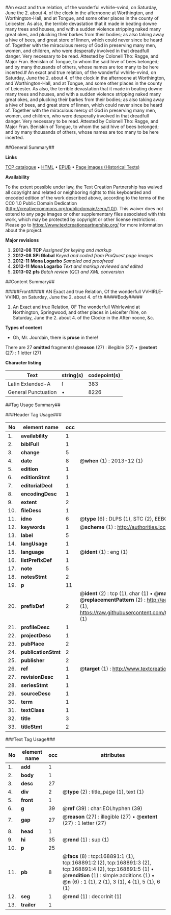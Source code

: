 #An exact and true relation, of the wonderful vvhirle-vvind, on Saturday, June the 2. about 4. of the clock in the afternoone at Worthington, and Worthington-Hall, and at Tongue, and some other places in the county of Leicester. As also, the terrible devastation that it made in beating downe many trees and houses, and with a sudden violence stripping naked many great okes, and plucking their barkes from their bodies; as also taking away a hive of bees, and great store of linnen, which could never since be heard of. Together with the miraculous mercy of God in preserving many men, women, and children, who were desperatly involved in that dreadfull danger. Very necessary to be read. Attested by Colonell Tho: Ragge, and Major Fran. Beniskin of Tongue, to whom the said hive of bees belonged; and by many thousands of others, whose names are too many to be here incerted.#
An exact and true relation, of the wonderful vvhirle-vvind, on Saturday, June the 2. about 4. of the clock in the afternoone at Worthington, and Worthington-Hall, and at Tongue, and some other places in the county of Leicester. As also, the terrible devastation that it made in beating downe many trees and houses, and with a sudden violence stripping naked many great okes, and plucking their barkes from their bodies; as also taking away a hive of bees, and great store of linnen, which could never since be heard of. Together with the miraculous mercy of God in preserving many men, women, and children, who were desperatly involved in that dreadfull danger. Very necessary to be read. Attested by Colonell Tho: Ragge, and Major Fran. Beniskin of Tongue, to whom the said hive of bees belonged; and by many thousands of others, whose names are too many to be here incerted.

##General Summary##

**Links**

[TCP catalogue](http://www.ota.ox.ac.uk/tcp/)  • 
[HTML](http://tei.it.ox.ac.uk/tcp/Texts-HTML/free/A74/A74259.html)  • 
[EPUB](http://tei.it.ox.ac.uk/tcp/Texts-EPUB/free/A74/A74259.epub) • 
[Page images (Historical Texts)](https://historicaltexts.jisc.ac.uk/eebo-99867830e)

**Availability**

To the extent possible under law, the Text Creation Partnership has waived all copyright and related or neighboring rights to this keyboarded and encoded edition of the work described above, according to the terms of the CC0 1.0 Public Domain Dedication (http://creativecommons.org/publicdomain/zero/1.0/). This waiver does not extend to any page images or other supplementary files associated with this work, which may be protected by copyright or other license restrictions. Please go to https://www.textcreationpartnership.org/ for more information about the project.

**Major revisions**

1. __2012-08__ __TCP__ *Assigned for keying and markup*
1. __2012-08__ __SPi Global__ *Keyed and coded from ProQuest page images*
1. __2012-11__ __Mona Logarbo__ *Sampled and proofread*
1. __2012-11__ __Mona Logarbo__ *Text and markup reviewed and edited*
1. __2013-02__ __pfs__ *Batch review (QC) and XML conversion*

##Content Summary##

#####Front#####
AN Exact and true Relation, Of the wonderfull VVHIRLE-VVIND, on Saturday, June the 2. about 4. of th
#####Body#####

1. An Exact and true Relation, OF The wonderfull Whirlewind at Northington, Springwood, and other places in Leiceſter ſhire, on Saturday, June the 2. about 4. of the Clocke in the After-noone, &c.

**Types of content**

  * Oh, Mr. Jourdain, there is **prose** in there!

There are 27 **omitted** fragments! 
 @__reason__ (27) : illegible (27)  •  @__extent__ (27) : 1 letter (27)

**Character listing**


|Text|string(s)|codepoint(s)|
|---|---|---|
|Latin Extended-A|ſ|383|
|General Punctuation|•|8226|

##Tag Usage Summary##

###Header Tag Usage###

|No|element name|occ|attributes|
|---|---|---|---|
|1.|__availability__|1||
|2.|__biblFull__|1||
|3.|__change__|5||
|4.|__date__|8| @__when__ (1) : 2013-12 (1)|
|5.|__edition__|1||
|6.|__editionStmt__|1||
|7.|__editorialDecl__|1||
|8.|__encodingDesc__|1||
|9.|__extent__|2||
|10.|__fileDesc__|1||
|11.|__idno__|6| @__type__ (6) : DLPS (1), STC (2), EEBO-CITATION (1), PROQUEST (1), VID (1)|
|12.|__keywords__|1| @__scheme__ (1) : http://authorities.loc.gov/ (1)|
|13.|__label__|5||
|14.|__langUsage__|1||
|15.|__language__|1| @__ident__ (1) : eng (1)|
|16.|__listPrefixDef__|1||
|17.|__note__|5||
|18.|__notesStmt__|2||
|19.|__p__|11||
|20.|__prefixDef__|2| @__ident__ (2) : tcp (1), char (1)  •  @__matchPattern__ (2) : ([0-9\-]+):([0-9IVX]+) (1), (.+) (1)  •  @__replacementPattern__ (2) : http://eebo.chadwyck.com/downloadtiff?vid=$1&page=$2 (1), https://raw.githubusercontent.com/textcreationpartnership/Texts/master/tcpchars.xml#$1 (1)|
|21.|__profileDesc__|1||
|22.|__projectDesc__|1||
|23.|__pubPlace__|2||
|24.|__publicationStmt__|2||
|25.|__publisher__|2||
|26.|__ref__|1| @__target__ (1) : http://www.textcreationpartnership.org/docs/. (1)|
|27.|__revisionDesc__|1||
|28.|__seriesStmt__|1||
|29.|__sourceDesc__|1||
|30.|__term__|1||
|31.|__textClass__|1||
|32.|__title__|3||
|33.|__titleStmt__|2||


###Text Tag Usage###

|No|element name|occ|attributes|
|---|---|---|---|
|1.|__add__|1||
|2.|__body__|1||
|3.|__desc__|27||
|4.|__div__|2| @__type__ (2) : title_page (1), text (1)|
|5.|__front__|1||
|6.|__g__|39| @__ref__ (39) : char:EOLhyphen (39)|
|7.|__gap__|27| @__reason__ (27) : illegible (27)  •  @__extent__ (27) : 1 letter (27)|
|8.|__head__|1||
|9.|__hi__|35| @__rend__ (1) : sup (1)|
|10.|__p__|25||
|11.|__pb__|8| @__facs__ (8) : tcp:168891:1 (1), tcp:168891:2 (2), tcp:168891:3 (2), tcp:168891:4 (2), tcp:168891:5 (1)  •  @__rendition__ (1) : simple:additions (1)  •  @__n__ (6) : 1 (1), 2 (1), 3 (1), 4 (1), 5 (1), 6 (1)|
|12.|__seg__|1| @__rend__ (1) : decorInit (1)|
|13.|__trailer__|1||
